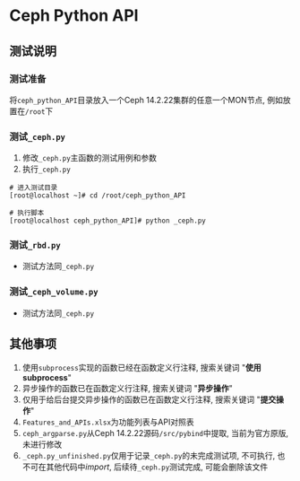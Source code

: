 # Ceph Python API
## 测试说明
### 测试准备
将`ceph_python_API`目录放入一个Ceph 14.2.22集群的任意一个MON节点, 例如放置在`/root`下
### 测试`_ceph.py`
1. 修改`_ceph.py`主函数的测试用例和参数
1. 执行`_ceph.py`
```
# 进入测试目录
[root@localhost ~]# cd /root/ceph_python_API

# 执行脚本
[root@localhost ceph_python_API]# python _ceph.py
```
### 测试`_rbd.py`
- 测试方法同`_ceph.py`
### 测试`_ceph_volume.py`
- 测试方法同`_ceph.py`
## 其他事项
1. 使用`subprocess`实现的函数已经在函数定义行注释, 搜索关键词 "**使用subprocess**"
1. 异步操作的函数已在函数定义行注释, 搜索关键词 "**异步操作**"
1. 仅用于给后台提交异步操作的函数已在函数定义行注释, 搜索关键词 "**提交操作**"
1. `Features_and_APIs.xlsx`为功能列表与API对照表
1. `ceph_argparse.py`从Ceph 14.2.22源码`/src/pybind`中提取, 当前为官方原版, 未进行修改
1. `_ceph.py_unfinished.py`仅用于记录`_ceph.py`的未完成测试项, 不可执行, 也不可在其他代码中*import*, 后续待`_ceph.py`测试完成, 可能会删除该文件